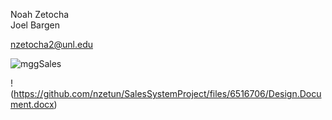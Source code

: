 Noah Zetocha  
Joel Bargen

nzetocha2@unl.edu

![mggSales](https://user-images.githubusercontent.com/63809979/118553258-b5668580-b725-11eb-93db-341d9cb73e34.PNG)

!(https://github.com/nzetun/SalesSystemProject/files/6516706/Design.Document.docx)
